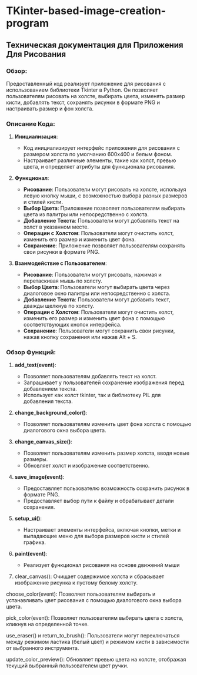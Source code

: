 # TKinter-based-image-creation-program
 ## Техническая документация для Приложения Для Рисования

### Обзор:
Предоставленный код реализует приложение для рисования с использованием библиотеки Tkinter в Python. Он позволяет пользователям рисовать на холсте, выбирать цвета, изменять размер кисти, добавлять текст, сохранять рисунки в формате PNG и настраивать размер и фон холста.

### Описание Кода:
1. **Инициализация**:
   - Код инициализирует интерфейс приложения для рисования с размером холста по умолчанию 600x400 и белым фоном.
   - Настраивает различные элементы, такие как холст, превью цвета, и определяет атрибуты для функционала рисования.

2. **Функционал**:
   - **Рисование**: Пользователи могут рисовать на холсте, используя левую кнопку мыши, с возможностью выбора разных размеров и стилей кисти.
   - **Выбор Цвета**: Приложение позволяет пользователям выбирать цвета из палитры или непосредственно с холста.
   - **Добавление Текста**: Пользователи могут добавлять текст на холст в указанном месте.
   - **Операции с Холстом**: Пользователи могут очистить холст, изменить его размер и изменить цвет фона.
   - **Сохранение**: Приложение позволяет пользователям сохранять свои рисунки в формате PNG.

3. **Взаимодействие с Пользователем**:
   - **Рисование**: Пользователи могут рисовать, нажимая и перетаскивая мышь по холсту.
   - **Выбор Цвета**: Пользователи могут выбирать цвета через диалоговое окно палитры или непосредственно с холста.
   - **Добавление Текста**: Пользователи могут добавить текст, дважды щелкнув по холсту.
   - **Операции с Холстом**: Пользователи могут очистить холст, изменить его размер и изменить цвет фона с помощью соответствующих кнопок интерфейса.
   - **Сохранение**: Пользователи могут сохранить свои рисунки, нажав кнопку сохранения или нажав Alt + S.

### Обзор Функций:

1. **add_text(event)**:
   - Позволяет пользователям добавлять текст на холст.
   - Запрашивает у пользователей сохранение изображения перед добавлением текста.
   - Использует как холст tkinter, так и библиотеку PIL для добавления текста.

2. **change_background_color()**:
   - Позволяет пользователям изменить цвет фона холста с помощью диалогового окна выбора цвета.

3. **change_canvas_size()**:
   - Позволяет пользователям изменить размер холста, вводя новые размеры.
   - Обновляет холст и изображение соответственно.

4. **save_image(event)**:
   - Предоставляет пользователю возможность сохранить рисунок в формате PNG.
   - Предоставляет выбор пути к файлу и обрабатывает детали сохранения.

5. **setup_ui()**:
   - Настраивает элементы интерфейса, включая кнопки, метки и выпадающие меню для выбора размеров кисти и стилей графика.

6. **paint(event)**:
   - Реализует функционал рисования на основе движений мыши
     
7. clear_canvas():
Очищает содержимое холста и сбрасывает изображение рисунка к пустому белому холсту.

choose_color(event):
Позволяет пользователям выбирать и устанавливать цвет рисования с помощью диалогового окна выбора цвета.

pick_color(event):
Позволяет пользователям выбирать цвета с холста, кликнув на определенной точке.

use_eraser() и return_to_brush():
Пользователи могут переключаться между режимом ластика (белый цвет) и режимом кисти в зависимости от выбранного инструмента.

update_color_preview():
Обновляет превью цвета на холсте, отображая текущий выбранный пользователем цвет ручки.

